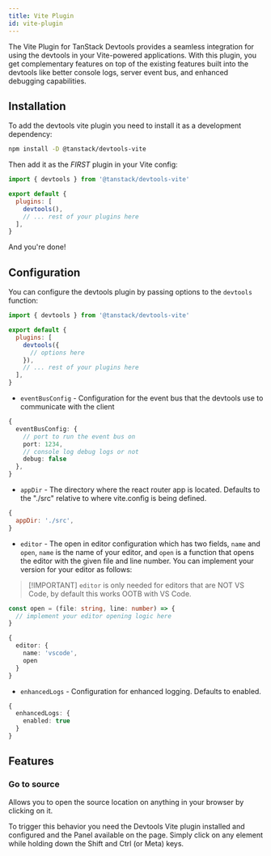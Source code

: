 ```yaml
---
title: Vite Plugin
id: vite-plugin
---
```


The Vite Plugin for TanStack Devtools provides a seamless integration for using the devtools in your Vite-powered applications. With this plugin, you get complementary features on top of the
existing features built into the devtools like better console logs, server event bus, and enhanced debugging capabilities.

## Installation

To add the devtools vite plugin you need to install it as a development dependency:

```sh
npm install -D @tanstack/devtools-vite
```

Then add it as the *FIRST* plugin in your Vite config:

```javascript
import { devtools } from '@tanstack/devtools-vite'

export default {
  plugins: [
    devtools(),
    // ... rest of your plugins here
  ],
}
```

And you're done! 

## Configuration

You can configure the devtools plugin by passing options to the `devtools` function:

```javascript
import { devtools } from '@tanstack/devtools-vite'

export default {
  plugins: [
    devtools({
      // options here
    }),
    // ... rest of your plugins here
  ],
}
```

- `eventBusConfig` - Configuration for the event bus that the devtools use to communicate with the client

```ts
{ 
  eventBusConfig: {
    // port to run the event bus on
    port: 1234,
    // console log debug logs or not
    debug: false
  }, 
}
```

- `appDir` - The directory where the react router app is located. Defaults to the "./src" relative to where vite.config is being defined.

```javascript
{
  appDir: './src',
}
```

- `editor` - The open in editor configuration which has two fields, `name` and `open`,
`name` is the name of your editor, and `open` is a function that opens the editor with the given file and line number. You can implement your version for your editor as follows:

> [!IMPORTANT] `editor` is only needed for editors that are NOT VS Code, by default this works OOTB with VS Code.

```ts
const open = (file: string, line: number) => {
  // implement your editor opening logic here
}

{
  editor: {
    name: 'vscode',
    open
  }
}
```


- `enhancedLogs` - Configuration for enhanced logging. Defaults to enabled.

```ts
{
  enhancedLogs: {
    enabled: true
  }
}
```

## Features

### Go to source

Allows you to open the source location on anything in your browser by clicking on it.

To trigger this behavior you need the Devtools Vite plugin installed and configured and
the Panel available on the page. Simply click on any element while holding down the Shift and Ctrl (or Meta) keys.